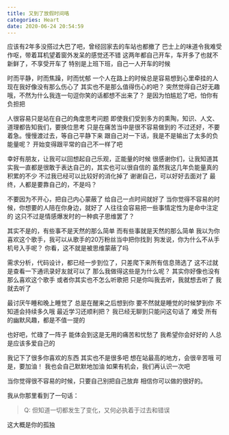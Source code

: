 ```yaml
---
title: 又到了放假时间咯
categories: Heart
date: 2020-06-24 20:54:59
---
```


应该有2年多没搭过大巴了吧，曾经回家去的车站也都撤了
巴士上的味道令我难受作呕，带着耳机望着窗外发呆的感觉还不错
这两年都自己开车，车开多了也就不新鲜了，不享受开车了
特别是上班下班，自己一人开车的时候

时而平静，时而焦躁，时而忧郁
一个人在路上的时候总是容易想到心里牵挂的人
现在我好像没有那么伤心了
其实也不是那么值得伤心的吧？
突然觉得自己好无趣哦，不然为什么我连一句逗你笑的话都想不出来了？
是因为怕尴尬了吧，怕你有负担把
<!-- more -->

人很容易只是站在自己的角度思考问题
即使我们受到多方的熏陶，知识、人文、道理都告知我们，要换位思考
只是在痛苦当中是很不容易做到的
不过还好，不要着急。慢慢渡过去，等自己平静下来
跟自己对一下话，我是不是输出了太多的负能量呢？
开始变得跟平常的自己不一样了吧

幸好有朋友，让我可以回想起自己乐观，正能量的时候
很感谢你们，让我知道其实我一直都是很敢于表达自己的，其实也可以很自信的
虽然我这几年负能量真的积累的不少
不过我已经可以比较好的消化掉了
谢谢自己，可以好好去面对了
最终，人都是要靠自己的，不是吗？

不要因为不开心，把自己内心蒙蔽了
给自己一点时间就好了
当你觉得不容易的时候，你想要的人陪在你身边，就好了
人往往会容易把一些事情定性为是命中注定的
这只不过是情感爆发时的一种疯子思维罢了？

其实不是的，有些事不是天然的那么简单
而有些事就是天然的那么简单
我以为你喜欢这个歌手，我可以从歌手的20万粉丝当中把你找到
狗发说，你为什么不从手机号入手呢？
你看，这不就是被思维蒙蔽了吗

需求分析，代码设计，都已经一步到位了，只差爬下来所有信息筛选了
这不过就是查看一下通讯录好友就可以了
那么我做得这些是为什么呢？
其实你好像也没有那么喜欢这个歌手
或者你其实也不怎么听歌把
只是你叫我去听，我就想去听了
我就去听了

最讨厌午睡和晚上睡觉了
总是在醒来之后想到你
要不然就是睡觉的时候梦到你
不知道会持续多久哦
最近学习还顺利把？
我已经无聊到只能问这句话了
难受
所有的幽默风趣，都是不值一提的

也好吧，忙碌了一阵子
能体会到这是无用的痛苦和忧愁了
我希望你会好好的
人总是应该多爱自己的

我记下了很多你喜欢的东西
其实也不是很多吧
想在站最高的地方，会很辛苦哦
可是，要加油！
我也会自己默默地加油
如果有机会，我们再认识一次吧

当你觉得很不容易的时候，只要自己别把自己放弃
相信你可以做的很好的。

我从你那里看到了一句话：
>Q: 但知道一切都发生了变化，又何必执着于过去和错误

这大概是你的孤独


